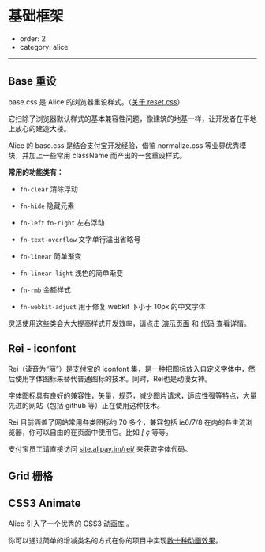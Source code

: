 # 基础框架

- order: 2
- category: alice

---

## Base 重设

base.css 是 Alice 的浏览器重设样式。（[关于 reset.css](http://meyerweb.com/eric/tools/css/reset/)）

它扫除了浏览器默认样式的基本兼容性问题，像建筑的地基一样，让开发者在平地上放心的建造大楼。

Alice 的 base.css 是结合支付宝开发经验，借鉴 normalize.css 等业界优秀模块，并加上一些常用 className 而产出的一套重设样式。

**常用的功能类有：**

- `fn-clear` 清除浮动

- `fn-hide` 隐藏元素

- `fn-left` `fn-right` 左右浮动

- `fn-text-overflow` 文字单行溢出省略号

- `fn-linear` 简单渐变

- `fn-linear-light` 浅色的简单渐变

- `fn-rmb` 金额样式

- `fn-webkit-adjust` 用于修复 webkit 下小于 10px 的中文字体

灵活使用这些类会大大提高样式开发效率，请点击 [演示页面](http://aliceui.org/base) 和 [代码](https://github.com/aliceui/base/blob/master/src/base.css) 查看详情。


## Rei - iconfont

Rei（读音为“丽”）是支付宝的 iconfont 集，是一种把图标放入自定义字体中，然后使用字体图标来替代普通图标的技术。同时，Rei也是动漫女神。

字体图标具有良好的兼容性，矢量，规范，减少图片请求，适应性强等特点，大量先进的网站（包括 github 等）正在使用这种技术。

Rei 目前涵盖了网站常用各类图标约 70 多个，兼容包括 ie6/7/8 在内的各主流浏览器，你可以自由的在页面中使用它。比如 <i class="iconfont" title="自助服务">&#x005B;</i> <i class="iconfont" title="图片">&#x00E7;</i> 等等。

支付宝员工请直接访问 [site.alipay.im/rei/](http://site.alipay.im/rei/) 来获取字体代码。

## Grid 栅格



## CSS3 Animate

Alice 引入了一个优秀的 CSS3 [动画库](http://aliceui.org/animate) 。

你可以通过简单的增减类名的方式在你的项目中实现[数十种动画效果](http://daneden.me/animate/)。


